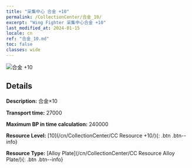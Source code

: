 ```yaml
---
title: "采集中心 合金 +10"
permalink: /CollectionCenter/合金_10/
excerpt: "Wing Fighter 采集中心合金 +10"
last_modified_at: 2024-01-15
locale: cn
ref: "合金_10.md"
toc: false
classes: wide
---
```



![合金 +10](/images/cc/CC_Alloy_Plate_6.png)

## Details

  **Description:** 合金×10

  **Transport time:** 27000

  **Maximum BP in time calculation:** 240000

  **Resource Level:** [10](/cn/CollectionCenter/CC Resource +10/){: .btn .btn--info}

  **Resource Type:** [Alloy Plate](/cn/CollectionCenter/CC Resource Alloy Plate/){: .btn .btn--info}

